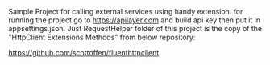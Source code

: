 Sample Project for calling external services using handy extension. for running the project go to https://apilayer.com and build api key then put it in appsettings.json.
Just RequestHelper folder of this project is the copy of the "HttpClient Extensions Methods" from below repository:

https://github.com/scottoffen/fluenthttpclient
